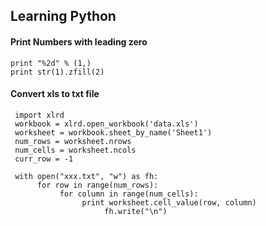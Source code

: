 ## Learning Python 


#### Print Numbers with leading zero
    print "%2d" % (1,)
    print str(1).zfill(2)

#### Convert xls to txt file

     import xlrd
     workbook = xlrd.open_workbook('data.xls')
     worksheet = workbook.sheet_by_name('Sheet1')
     num_rows = worksheet.nrows 
     num_cells = worksheet.ncols 
     curr_row = -1

     with open("xxx.txt", "w") as fh:
          for row in range(num_rows):
               for column in range(num_cells):
                    print worksheet.cell_value(row, column)
                         fh.write("\n")
                             
